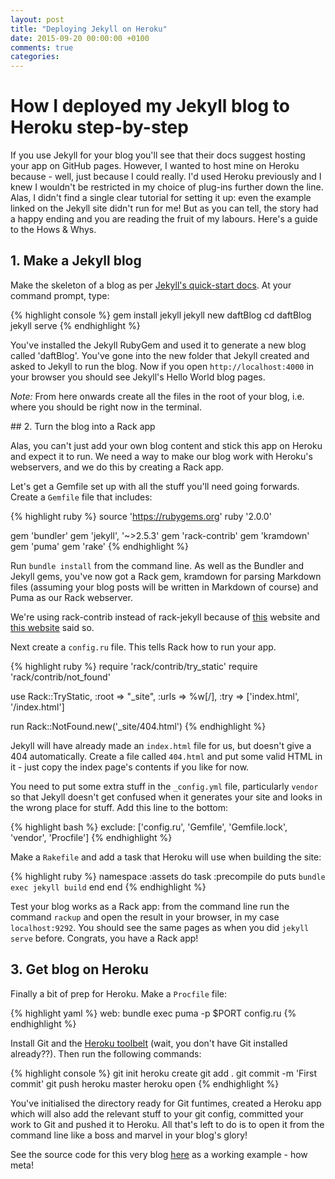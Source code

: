 ```yaml
---
layout: post
title: "Deploying Jekyll on Heroku"
date: 2015-09-20 00:00:00 +0100
comments: true
categories: 
---
```


# How I deployed my Jekyll blog to Heroku step-by-step

If you use Jekyll for your blog you'll see that their docs suggest hosting your app on GitHub pages. However, I wanted to host mine on Heroku because - well, just because I could really. I'd used Heroku previously and I knew I wouldn't be restricted in my choice of plug-ins further down the line. Alas, I didn't find a single clear tutorial for setting it up: even the example linked on the Jekyll site didn't run for me! But as you can tell, the story had a happy ending and you are reading the fruit of my labours. Here's a guide to the Hows & Whys.

## 1. Make a Jekyll blog

Make the skeleton of a blog as per [Jekyll's quick-start docs](http://jekyllrb.com/docs/quickstart/). At your command prompt, type:

{% highlight console %}
gem install jekyll
jekyll new daftBlog
cd daftBlog
jekyll serve
{% endhighlight %}

You've installed the Jekyll RubyGem and used it to generate a new blog called 'daftBlog'. You've gone into the new folder that Jekyll created 
and asked to Jekyll to run the blog. Now if you open `http://localhost:4000` in your browser you should see Jekyll's Hello World blog pages.

*Note:* From here onwards create all the files in the root of your blog, i.e. where you should be right now in the terminal.

## 2. Turn the blog into a Rack app

Alas, you can't just add your own blog content and stick this app on Heroku and expect it to run. We need a way to make our blog work with Heroku's webservers, and we do this by creating a Rack app.

Let's get a Gemfile set up with all the stuff you'll need going forwards. Create a `Gemfile` file that includes:

{% highlight ruby %}
source 'https://rubygems.org'
ruby '2.0.0'

gem 'bundler'
gem 'jekyll', '~>2.5.3'
gem 'rack-contrib'
gem 'kramdown'
gem 'puma'
gem 'rake'
{% endhighlight %}

Run `bundle install` from the command line. As well as the Bundler and Jekyll gems, you've now got a Rack gem, kramdown for parsing Markdown files (assuming your blog posts will be written in Markdown of course) and Puma as our Rack webserver.

We're using rack-contrib instead of rack-jekyll because of [this](http://mwmanning.com/2011/12/04/Jekyll-on-Heroku-Part-2.html) website and [this website](https://jbhannah.net/blog/2013/01/16/jekyll-on-heroku-without-rack-jekyll-or-custom-buildpacks.html) said so.

Next create a `config.ru` file. This tells Rack how to run your app.

{% highlight ruby %}
require 'rack/contrib/try_static'
require 'rack/contrib/not_found'

use Rack::TryStatic,
  :root => "_site",
  :urls => %w[/],
  :try  => ['index.html', '/index.html']

run Rack::NotFound.new('_site/404.html')
{% endhighlight %}

Jekyll will have already made an `index.html` file for us, but doesn't give a 404 automatically. Create a file called `404.html` and put some valid HTML in it - just copy the index page's contents if you like for now.

You need to put some extra stuff in the `_config.yml` file, particularly `vendor` so that Jekyll doesn't get confused when it generates your site and looks in the wrong place for stuff. Add this line to the bottom:

{% highlight bash %}
exclude: ['config.ru', 'Gemfile', 'Gemfile.lock', 'vendor', 'Procfile']
{% endhighlight %}

Make a `Rakefile` and add a task that Heroku will use when building the site:

{% highlight ruby %}
namespace :assets do
  task :precompile do
    puts `bundle exec jekyll build`
  end
end
{% endhighlight %}

Test your blog works as a Rack app: from the command line run the command `rackup` and open the result in your browser, in my case `localhost:9292`. You should see the same pages as when you did `jekyll serve` before. Congrats, you have a Rack app!

## 3. Get blog on Heroku

Finally a bit of prep for Heroku. Make a `Procfile` file:

{% highlight yaml %}
web: bundle exec puma -p $PORT config.ru
{% endhighlight %}

Install Git and the [Heroku toolbelt](https://toolbelt.heroku.com/) (wait, you don't have Git installed already??). Then run the following commands:

{% highlight console %}
git init
heroku create
git add .
git commit -m 'First commit'
git push heroku master
heroku open
{% endhighlight %}

You've initialised the directory ready for Git funtimes, created a Heroku app which will also add the relevant stuff to your git config, committed your work to Git and pushed it to Heroku. All that's left to do is to open it from the command line like a boss and marvel in your blog's glory!

See the source code for this very blog [here](https://github.com/claireparker/blog-com) as a working example - how meta!


